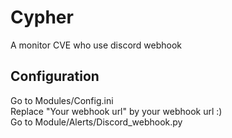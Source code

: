 # Cypher
A monitor CVE who use discord webhook

## Configuration
Go to Modules/Config.ini  
Replace "Your webhook url" by your webhook url :)  
Go to Module/Alerts/Discord_webhook.py
